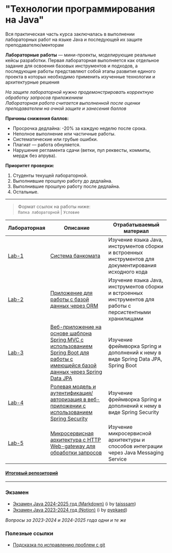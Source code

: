 # "Технологии программирования на Java"

Вся практическая часть курса заключалась в выполнении лабораторных работ на языке Java и последующей их защите преподавателю/менторам

**Лабораторные работы** — мини-проекты, моделирующие реальные кейсы разработки.
Первая лабораторная выполняется как отдельное задание для освоения базовых инструментов и подходов,
а последующие работы представляют собой этапы развития единого проекта в которых необходимо применить изученные технологии и архитектурные решения 

*На защите лабораторной нужно продемонстрировать корректную обработку запросов приложением*  
*Лабораторная работа считается выполненной после оценки преподавателем на очной защите и занесения баллов*  

**Причины снижения баллов:**
- Просрочка дедлайна: -20% за каждую неделю после срока.
- Неполное выполнение или частичные работы.
- Систематические или грубые ошибки.
- Плагиат — работа обнуляется.
- Нарушение регламента сдачи (ветки, пул реквесты, коммиты, мердж без апрува).

**Приоритет проверки:**
1. Студенты текущей лабораторной.
2. Выполнившие прошлую работу до дедлайна.
3. Выполнившие прошлую работу после дедлайна.
4. Остальные.

---

> Формат ссылок на работы ниже:  
`Папка лабораторной` | `Условие`

| Лабораторная   | Описание                                                                                                                                              | Отрабатываемый материал                                                                                    |
|----------------|-------------------------------------------------------------------------------------------------------------------------------------------------------|------------------------------------------------------------------------------------------------------------|
| [Lab-1](Lab-1) | [Система банкомата](Lab-1/README.md)                                                                                                                  | Изучение языка Java, инструментов сборки и встроенных инструментов для документирования исходного кода     |
| [Lab-2](Lab-2) | [Приложение для работы с базой данных через ORM](Lab-2/README.md)                                                                                     | Изучение языка Java, инструментов сборки и встроенных инструментов для работы с персистентными хранилищами |
| [Lab-3](Lab-3) | [Веб-приложение на основе шаблона Spring MVC с использованием Spring Boot для работы с имеющейся базой данных через Spring Data JPA](Lab-3/README.md) | Изучение фреймворка Spring и дополнений к нему в виде Spring Data JPA, Spring Boot                         |
| [Lab-4](Lab-4) | [Ролевая модель и аутентификация/авторизация в веб-приложении с использованием Spring Security](Lab-4/README.md)                                      | Изучение фреймворка Spring и дополнений к нему в виде Spring Security                                      |
| [Lab-5](Lab-5) | [Микросервисная архитектура с HTTP Web-gateway для обработки запросов](Lab-5/README.md)                                                               | Изучение микросервисной архитектуры и способов интеграции через Java Messaging Service                     |

#### [Итоговый репозиторий](https://github.com/KreezerIT/ITMO_Java_Programming)

---

### Экзамен

- [Экзамен Java 2024-2025 год (Markdown)](Conspects/Java-exam.md) (ℹ by [taisssam](https://github.com/taisssam))
- [Экзамен Java 2023-2024 год (Notion)](https://www.notion.so/pypka/uwu-e46aaf958fa04d8cb6d80bc8dce88622) (ℹ by [pypkaed](https://github.com/pypkaed))

*Вопросы за 2023-2024 и 2024-2025 года одни и те же*
### Полезные ссылки

- [Подсказка по исправлению проблем с git](https://dangitgit.com/ru)
